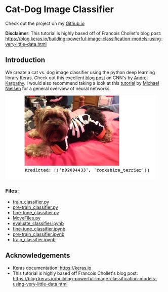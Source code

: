 # Cat-Dog Image Classifier

Check out the project on my [Github.io](https://mgallow.github.io/CatDog/)

**Disclaimer**: This tutorial is highly based off of Francois Chollet's blog post: <https://blog.keras.io/building-powerful-image-classification-models-using-very-little-data.html>

## Introduction

We create a cat vs. dog image classifier using the python deep learning library Keras. Check out this excellent [blog post](http://cs231n.github.io/convolutional-networks/) on CNN's by [Andrej Karpathy](http://cs.stanford.edu/people/karpathy/). I would also recommend taking a look at this [tutorial](http://neuralnetworksanddeeplearning.com) by [Michael Nielsen](http://michaelnielsen.org) for a general overview of neural networks.

![](https://github.com/MGallow/CatDog/raw/master/example.jpg)

### Files:

- [train_classifier.py](https://github.com/MGallow/CatDog/blob/master/train_classifier.py)
- [pre-train_classifier.py](https://github.com/MGallow/CatDog/blob/master/pre-train_classifier.py)
- [fine-tune_classifier.py](https://github.com/MGallow/CatDog/blob/master/fine-tune_classifier.py)
- [MoveFiles.py](https://github.com/MGallow/CatDog/blob/master/MoveFiles.py)
- [evaluate_classifier.ipynb](https://github.com/MGallow/CatDog/blob/master/evaluate_classifier.ipynb)
- [fine-tune_classifier.ipynb](https://github.com/MGallow/CatDog/blob/master/fine-tune_classifier.ipynb)
- [pre-train_classifier.ipynb](https://github.com/MGallow/CatDog/blob/master/pre-train_classifier.ipynb)
- [train_classifier.ipynb](https://github.com/MGallow/CatDog/blob/master/train_classifier.ipynb)

## Acknowledgements

- Keras documentation: <https://keras.io>
- This tutorial is highly based off Francois Chollet's blog post: <https://blog.keras.io/building-powerful-image-classification-models-using-very-little-data.html>
